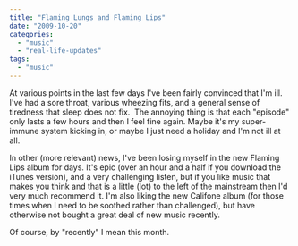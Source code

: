 ```yaml
---
title: "Flaming Lungs and Flaming Lips"
date: "2009-10-20"
categories: 
  - "music"
  - "real-life-updates"
tags: 
  - "music"
---
```


At various points in the last few days I've been fairly convinced that I'm ill. I've had a sore throat, various wheezing fits, and a general sense of tiredness that sleep does not fix.  The annoying thing is that each "episode" only lasts a few hours and then I feel fine again. Maybe it's my super-immune system kicking in, or maybe I just need a holiday and I'm not ill at all.  
  
In other (more relevant) news, I've been losing myself in the new Flaming Lips album for days. It's epic (over an hour and a half if you download the iTunes version), and a very challenging listen, but if you like music that makes you think and that is a little (lot) to the left of the mainstream then I'd very much recommend it. I'm also liking the new Califone album (for those times when I need to be soothed rather than challenged), but have otherwise not bought a great deal of new music recently.  
  
Of course, by "recently" I mean this month.
